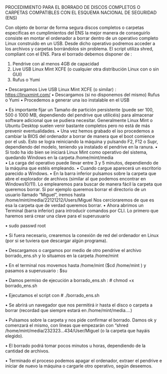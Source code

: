 PROCEDIMIENTO PARA EL BORRADO DE DISCOS COMPLETOS O CARPETAS COMPATIBLES CON EL ESQUEMA NACIONAL DE SEGURIDAD (ENS)

Con objeto de borrar de forma segura discos completos o carpetas específicas en cumplimientos del ENS la mejor manera de conseguirlo consiste en montar el ordenador a borrar dentro de un operativo completo Linux construido en un USB. Desde dicho operativo podremos acceder a los archivos y carpetas borrándolos sin problema. 
El script utiliza shred, compliant con el ENS.
Para el borrado debemos disponer de :
1.	Pendrive con al menos 4GB de capacidad
2.	Live USB Linux Mint XCFE (o cualquier otra distribución Linux con o sin GUI)
3.	Rufus o Yumi

•	Descargamos Live USB Linux Mint XCFE (o similar) : https://linuxmint.com/
•	Descargamos (si no disponemos del mismo) Rufus o Yumi
•	Procedemos a generar una iso instalable en el USB

 

•	Es importante fijar un Tamaño de partición persistente (puede ser 100, 500 ó 1000 MB, dependiendo del pendrive que utilicéis) para almacenar software adicional que se pudiera necesitar.  Generalmente Linux Mint o Ubuntu Desktop suelen venir bastante completos pero no está de más prevenir eventualidades.
•	Una vez hemos grabado el iso procedemos a cambiar la BIOS del ordenador a borrar de manera que el boot comience por el usb. Esto se logra reiniciando la máquina y pulsando F2, F12 o Supr, dependiendo del modelo, teniendo ya instalado el pendrive en la ranura.
•	 Si todo ha ido bien se iniciará Linux Mint como operativo del sistema, quedando Windows en la carpeta /home/mint/media   
•	La carga del operativo puede llevar entre 3 y 5 minutos, dependiendo de la máquina que estéis empleando.
•	Cuando cargue aparecerá un escritorio parecido a Windows.
•	En la barra inferior pulsamos sobre la carpeta que abre el explorador de archivos (similar al que podemos encontrar en Windows10/11). Lo emplearemos para buscar de manera fácil la carpeta que queremos borrar. Si por ejemplo queremos borrar el directorio de un usuario llamado “Miguel”, iremos hasta /home/mint/media/22121212/Users/Miguel  Nos cercioraremos de que es esa la carpeta que de verdad queremos borrar.
•	Ahora abrimos un Terminal (barra inferior) para introducir comandos por CLI. Lo primero que haremos será crear una clave para el superusuario

•	sudo passwd root

•	Si fuera necesario, crearemos la conexión de red del ordenador en Linux (por si se tuviera que descargar algún programa).

•	Descargamos o cargamos por medio de otro pendrive el archivo borrado_ens.sh y lo situamos en la carpeta /home/mint

•	En el terminal nos movemos hasta /home/mint ($cd /home/mint ) y pasamos a superusuario :  $su 

•	Damos permiso de ejecución a borrado_ens.sh :  # chmod +x borrado_ens.sh

•	Ejecutamos el script con # ./borrado_ens.sh

•	Se abrirá un navegador que nos permitirá ir hasta el disco o carpeta a borrar (recordad que siempre estará en /home/mint/media….)

•	Pulsamos sobre la carpeta y nos pide confirmar el borrado. Damos ok y comenzará el mismo, con líneas que empezarán con “shred /home/mint/media/232323…434/User/Miguel (o la carpeta que hayáis elegido).

•	El borrado podrá tomar pocos minutos u horas, dependiendo de la cantidad de archivos.

•	Terminado el proceso podemos apagar el ordenador, extraer el pendrive e iniciar de nuevo la máquina o cargarle otro operativo, según deseemos.


